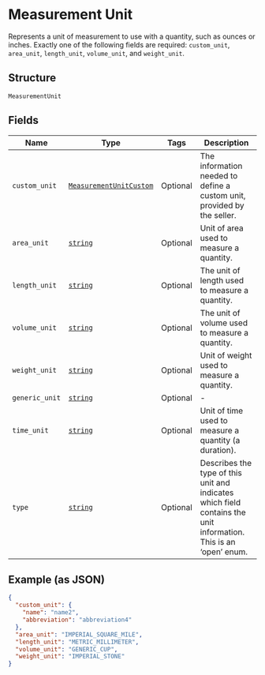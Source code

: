 
# Measurement Unit

Represents a unit of measurement to use with a quantity, such as ounces
or inches. Exactly one of the following fields are required: `custom_unit`,
`area_unit`, `length_unit`, `volume_unit`, and `weight_unit`.

## Structure

`MeasurementUnit`

## Fields

| Name | Type | Tags | Description |
|  --- | --- | --- | --- |
| `custom_unit` | [`MeasurementUnitCustom`](/doc/models/measurement-unit-custom.md) | Optional | The information needed to define a custom unit, provided by the seller. |
| `area_unit` | [`string`](/doc/models/measurement-unit-area.md) | Optional | Unit of area used to measure a quantity. |
| `length_unit` | [`string`](/doc/models/measurement-unit-length.md) | Optional | The unit of length used to measure a quantity. |
| `volume_unit` | [`string`](/doc/models/measurement-unit-volume.md) | Optional | The unit of volume used to measure a quantity. |
| `weight_unit` | [`string`](/doc/models/measurement-unit-weight.md) | Optional | Unit of weight used to measure a quantity. |
| `generic_unit` | [`string`](/doc/models/measurement-unit-generic.md) | Optional | - |
| `time_unit` | [`string`](/doc/models/measurement-unit-time.md) | Optional | Unit of time used to measure a quantity (a duration). |
| `type` | [`string`](/doc/models/measurement-unit-unit-type.md) | Optional | Describes the type of this unit and indicates which field contains the unit information. This is an ‘open’ enum. |

## Example (as JSON)

```json
{
  "custom_unit": {
    "name": "name2",
    "abbreviation": "abbreviation4"
  },
  "area_unit": "IMPERIAL_SQUARE_MILE",
  "length_unit": "METRIC_MILLIMETER",
  "volume_unit": "GENERIC_CUP",
  "weight_unit": "IMPERIAL_STONE"
}
```


